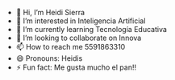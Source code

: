 - 👋 Hi, I’m Heidi Sierra
- 👀 I’m interested in Inteligencia Artificial
- 🌱 I’m currently learning Tecnología Educativa
- 💞️ I’m looking to collaborate on Innova
- 📫 How to reach me 5591863310
- 😄 Pronouns: Heidis
- ⚡ Fun fact: Me gusta mucho el pan!!

<!---
hsierra35/hsierra35 is a ✨ special ✨ repository because its `README.md` (this file) appears on your GitHub profile.
You can click the Preview link to take a look at your changes.
--->
